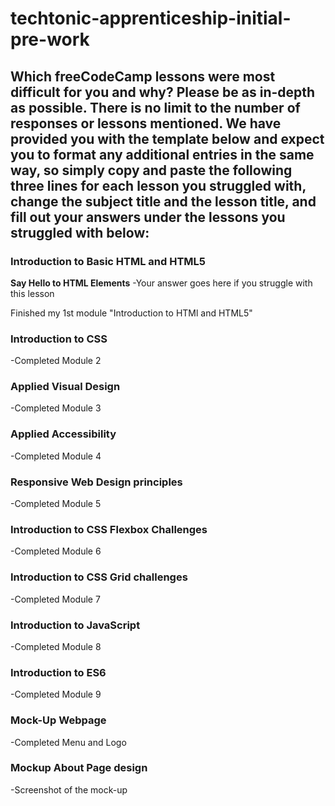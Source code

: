 # techtonic-apprenticeship-initial-pre-work

## Which freeCodeCamp lessons were most difficult for you and why? Please be as in-depth as possible. There is no limit to the number of responses or lessons mentioned. We have provided you with the template below and expect you to format any additional entries in the same way, so simply copy and paste the following three lines for each lesson you struggled with, change the subject title and the lesson title, and fill out your answers under the lessons you struggled with below:

### Introduction to Basic HTML and HTML5
**Say Hello to HTML Elements**
-Your answer goes here if you struggle with this lesson

Finished my 1st module "Introduction to HTMl and HTML5"


### Introduction to CSS
-Completed Module 2

### Applied Visual Design
-Completed Module 3

### Applied Accessibility
-Completed Module 4

### Responsive Web Design principles
-Completed Module 5

### Introduction to CSS Flexbox Challenges
-Completed Module 6

### Introduction to CSS Grid challenges
-Completed Module 7

### Introduction to JavaScript
-Completed Module 8

### Introduction to ES6
-Completed Module 9

### Mock-Up Webpage
-Completed Menu and Logo

### Mockup About Page design
-Screenshot of the mock-up
